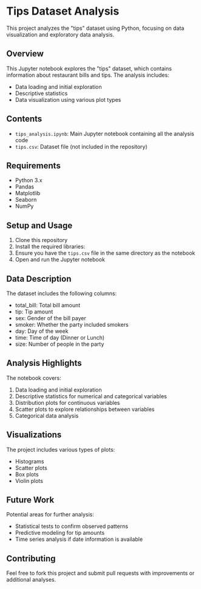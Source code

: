 # Tips Dataset Analysis

This project analyzes the "tips" dataset using Python, focusing on data visualization and exploratory data analysis.

## Overview

This Jupyter notebook explores the "tips" dataset, which contains information about restaurant bills and tips. The analysis includes:

- Data loading and initial exploration
- Descriptive statistics
- Data visualization using various plot types

## Contents

- `tips_analysis.ipynb`: Main Jupyter notebook containing all the analysis code
- `tips.csv`: Dataset file (not included in the repository)

## Requirements

- Python 3.x
- Pandas
- Matplotlib
- Seaborn
- NumPy

## Setup and Usage

1. Clone this repository
2. Install the required libraries:
3. Ensure you have the `tips.csv` file in the same directory as the notebook
4. Open and run the Jupyter notebook

## Data Description

The dataset includes the following columns:
- total_bill: Total bill amount
- tip: Tip amount
- sex: Gender of the bill payer
- smoker: Whether the party included smokers
- day: Day of the week
- time: Time of day (Dinner or Lunch)
- size: Number of people in the party

## Analysis Highlights

The notebook covers:
1. Data loading and initial exploration
2. Descriptive statistics for numerical and categorical variables
3. Distribution plots for continuous variables
4. Scatter plots to explore relationships between variables
5. Categorical data analysis

## Visualizations

The project includes various types of plots:
- Histograms
- Scatter plots
- Box plots
- Violin plots

## Future Work

Potential areas for further analysis:
- Statistical tests to confirm observed patterns
- Predictive modeling for tip amounts
- Time series analysis if date information is available

## Contributing

Feel free to fork this project and submit pull requests with improvements or additional analyses.

